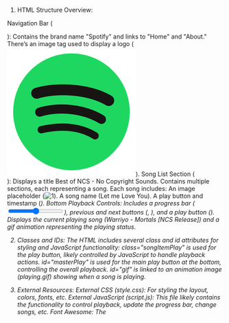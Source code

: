 1. HTML Structure Overview:
   
Navigation Bar (<nav>):
Contains the brand name "Spotify" and links to "Home" and "About."
There’s an image tag used to display a logo (<img src="logo.png">).
Song List Section (<div class="songList">):
Displays a title Best of NCS - No Copyright Sounds.
Contains multiple <div class="songItem"> sections, each representing a song. Each song includes:
An image placeholder (<img alt="1">).
A song name (<span class="songName">Let me Love You</span>).
A play button and timestamp (<i class="far songItemPlay fa-play-circle">).
Bottom Playback Controls:
Includes a progress bar (<input type="range">), previous and next buttons (<i class="fas fa-step-backward">, <i class="fas fa-step-forward">), and a play button (<i class="far fa-play-circle">).
Displays the current playing song (<span id="masterSongName">Warriyo - Mortals [NCS Release]</span>) and a gif animation representing the playing status.

2. Classes and IDs:
The HTML includes several class and id attributes for styling and JavaScript functionality:
class="songItemPlay" is used for the play button, likely controlled by JavaScript to handle playback actions.
id="masterPlay" is used for the main play button at the bottom, controlling the overall playback.
id="gif" is linked to an animation image (playing.gif) showing when a song is playing.

3. External Resources:
External CSS (style.css): For styling the layout, colors, fonts, etc.
External JavaScript (script.js): This file likely contains the functionality to control playback, update the progress bar, change songs, etc.
Font Awesome: The <script src="https://kit.fontawesome.com/26504e4a1f.js"> provides icons like play, pause, step-backward, and step-forward for the controls.


Suggestions for Improvement:
Accessibility:
Add alt attributes for all images to improve accessibility for screen readers.
Ensure the play buttons are keyboard accessible (e.g., tabindex="0").

Dynamic Content:
The song list currently shows identical songs ("Let me Love You") for all items. You may want to use dynamic data (e.g., an array of songs) for variety.

JavaScript Integration:
The script.js file is referenced but empty in the code. You'll need to implement JavaScript to control features like:
Playing and pausing songs.
Changing songs via the previous/next buttons.
Updating the progress bar as the song plays.

OUTPUT 
  screenshot is added 

 
